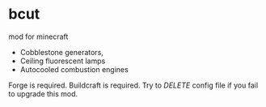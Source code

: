 bcut
====

mod for minecraft

* Cobblestone generators,
* Ceiling fluorescent lamps
* Autocooled combustion engines


Forge is required.
Buildcraft is required.
Try to _DELETE_ config file if you fail to upgrade this mod.